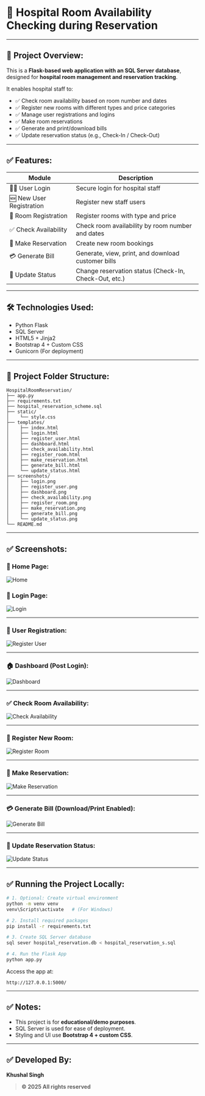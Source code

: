 # 🏥 Hospital Room Availability Checking during Reservation


---

## 📌 Project Overview:

This is a **Flask-based web application with an SQL Server database**, designed for **hospital room management and reservation tracking**.

It enables hospital staff to:

- ✅ Check room availability based on room number and dates  
- ✅ Register new rooms with different types and price categories  
- ✅ Manage user registrations and logins  
- ✅ Make room reservations  
- ✅ Generate and print/download bills  
- ✅ Update reservation status (e.g., Check-In / Check-Out)  

---

## ✅ Features:

| Module | Description |
|---|---|
| 🧑‍💻 User Login | Secure login for hospital staff |
| 🆕 New User Registration | Register new staff users |
| 🏨 Room Registration | Register rooms with type and price |
| ✅ Check Availability | Check room availability by room number and dates |
| 📅 Make Reservation | Create new room bookings |
| 💳 Generate Bill | Generate, view, print, and download customer bills |
| 🔄 Update Status | Change reservation status (Check-In, Check-Out, etc.) |

---

## 🛠️ Technologies Used:

- Python Flask
- SQL Server
- HTML5 + Jinja2
- Bootstrap 4 + Custom CSS
- Gunicorn (For deployment)

---

## 📂 Project Folder Structure:

```
HospitalRoomReservation/
├── app.py
├── requirements.txt
├── hospital_reservation_scheme.sql
├── static/
│    └── style.css
├── templates/
│    ├── index.html
│    ├── login.html
│    ├── register_user.html
│    ├── dashboard.html
│    ├── check_availability.html
│    ├── register_room.html
│    ├── make_reservation.html
│    ├── generate_bill.html
│    └── update_status.html
├── screenshots/
│    ├── login.png
│    ├── register_user.png
│    ├── dashboard.png
│    ├── check_availability.png
│    ├── register_room.png
│    ├── make_reservation.png
│    ├── generate_bill.png
│    └── update_status.png
└── README.md
```

---

## ✅ Screenshots:
### 🔐 Home Page:

![Home](screenshots/home.png)

### 🔐 Login Page:

![Login](screenshots/login.png)

---

### 👤 User Registration:

![Register User](screenshots/register_user.png)

---

### 🏠 Dashboard (Post Login):

![Dashboard](screenshots/dashboard.png)

---

### ✅ Check Room Availability:

![Check Availability](screenshots/check_availability.png)

---

### 🏨 Register New Room:

![Register Room](screenshots/register_room.png)

---

### 📅 Make Reservation:

![Make Reservation](screenshots/make_reservation.png)

---

### 💳 Generate Bill (Download/Print Enabled):

![Generate Bill](screenshots/generate_bill.png)

---

### 🔄 Update Reservation Status:

![Update Status](screenshots/update_status.png)

---

## ✅ Running the Project Locally:

```bash
# 1. Optional: Create virtual environment
python -m venv venv
venv\Scripts\activate   # (For Windows)

# 2. Install required packages
pip install -r requirements.txt

# 3. Create SQL Server database
sql sever hospital_reservation.db < hospital_reservation_s.sql

# 4. Run the Flask App
python app.py
```

Access the app at:

```
http://127.0.0.1:5000/
```


---

## ✅ Notes:

- This project is for **educational/demo purposes**.
- SQL Server is used for ease of deployment.
- Styling and UI use **Bootstrap 4 + custom CSS**.


---

## ✅ Developed By:

**Khushal Singh**  
> **© 2025 All rights reserved**
